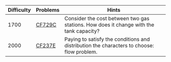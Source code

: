 | Difficulty | Problems | Hints |
| -------- | -------- | -------- |
| 1700 | [CF729C](https://codeforces.com/problemset/problem/729/C) | Consider the cost between two gas stations. How does it change with the tank capacity? |
| 2000 | [CF237E](https://codeforces.com/problemset/problem/237/E) | Paying to satisfy the conditions and distribution the characters to choose: flow problem. |